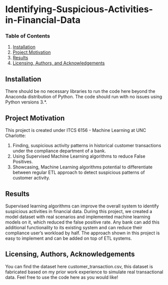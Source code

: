 # Identifying-Suspicious-Activities-in-Financial-Data


 
### Table of Contents

1. [Installation](#installation)
2. [Project Motivation](#motivation)
3. [Results](#results)
4. [Licensing, Authors, and Acknowledgements](#licensing) 



## Installation <a name="installation"></a>

There should be no necessary libraries to run the code here beyond the Anaconda distribution of Python.  The code should run with no issues using Python versions 3.*.

## Project Motivation<a name="motivation"></a>

This project is created under ITCS 6156 - Machine Learning at UNC Charlotte:

1. Finding, suspicious activity patterns in historical customer transactions under the compliance department of a bank. 
2. Using Supervised Machine Learning algorithms to reduce False Positives. 
3. Showcasing, Machine Learning algorithms potential to differentiate between regular ETL approach to detect suspicious patterns of customer activity. 


## Results<a name="results"></a>

Supervised learning algorithms can improve the overall system to identify suspicious activities in financial data. During this project, we created a model dataset with real scenarios and implemented machine learning models on it, which reduced the false positive rate. Any bank can add this additional functionality to its existing system and can reduce their compliance user’s workload by half. The approach shown in this project is easy to implement and can be added on top of ETL systems.


## Licensing, Authors, Acknowledgements<a name="licensing"></a>

You can find the dataset here customer_transaction.csv, this dataset is fabricated based on my prior work experience to simulate real transactional data. Feel free to use the code here as you would like! 

